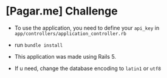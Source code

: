# [Pagar.me] Challenge

* To use the application, you need to define your `api_key` in `app/controllers/application_controller.rb`

* run `bundle install`

* This application was made using Rails 5.

* If u need, change the database encoding to `latin1` or `utf8`

